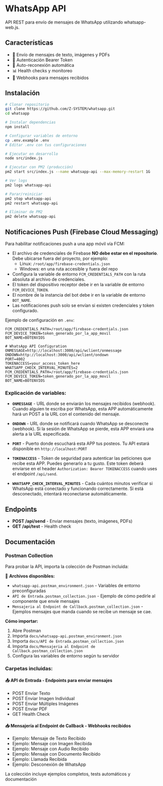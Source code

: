 # WhatsApp API

API REST para envío de mensajes de WhatsApp utilizando whatsapp-web.js.

## Características

- 📱 Envío de mensajes de texto, imágenes y PDFs
- 🔐 Autenticación Bearer Token
- 🔄 Auto-reconexión automática
- 📊 Health checks y monitoreo
- 🔗 Webhooks para mensajes recibidos

## Instalación

```bash
# Clonar repositorio
git clone https://github.com/Z-SYSTEM/whatsapp.git
cd whatsapp

# Instalar dependencias
npm install

# Configurar variables de entorno
cp .env.example .env
# Editar .env con tus configuraciones

# Ejecutar en desarrollo
node src/index.js

# Ejecutar con PM2 (producción)
pm2 start src/index.js --name whatsapp-api --max-memory-restart 1G

# Ver logs
pm2 logs whatsapp-api

# Parar/reiniciar
pm2 stop whatsapp-api
pm2 restart whatsapp-api

# Eliminar de PM2
pm2 delete whatsapp-api
```


## Notificaciones Push (Firebase Cloud Messaging)

Para habilitar notificaciones push a una app móvil vía FCM:

- El archivo de credenciales de Firebase **NO debe estar en el repositorio**. Debe ubicarse fuera del proyecto, por ejemplo:
  - Linux: `/root/app/firebase-credentials.json`
  - Windows: en una ruta accesible y fuera del repo
- Configura la variable de entorno `FCM_CREDENTIALS_PATH` con la ruta absoluta al archivo de credenciales.
- El token del dispositivo receptor debe ir en la variable de entorno `FCM_DEVICE_TOKEN`.
- El nombre de la instancia del bot debe ir en la variable de entorno `BOT_NAME`.
- Las notificaciones push solo se envían si existen credenciales y token configurado.

Ejemplo de configuración en `.env`:
```properties
FCM_CREDENTIALS_PATH=/root/app/firebase-credentials.json
FCM_DEVICE_TOKEN=token_generado_por_la_app_movil
BOT_NAME=BOTENVIOS
```



```properties
# WhatsApp API Configuration
ONMESSAGE=http://localhost:3000/api/wclient/onmessage
ONDOWN=http://localhost:3000/api/wclient/ondown
PORT=4002
TOKENACCESS=your_access_token_here
WHATSAPP_CHECK_INTERVAL_MINUTES=2
FCM_CREDENTIALS_PATH=/root/app/firebase-credentials.json
FCM_DEVICE_TOKEN=token_generado_por_la_app_movil
BOT_NAME=BOTENVIOS
```

### Explicación de variables:

- **`ONMESSAGE`** - URL donde se enviarán los mensajes recibidos (webhook). Cuando alguien te escriba por WhatsApp, esta APP automáticamente hará un POST a la URL con el contenido del mensaje.

- **`ONDOWN`** - URL donde se notificará cuando WhatsApp se desconecte (webhook). Si la sesión de WhatsApp se pierde, esta APP enviará una alerta a la URL especificada.

- **`PORT`** - Puerto donde escuchará esta APP tus posteos. Tu API estará disponible en `http://localhost:PORT`

- **`TOKENACCESS`** - Token de seguridad para autenticar las peticiones que recibe esta APP. Puedes generarlo a tu gusto. Este token deberá enviarse en el header `Authorization: Bearer TOKENACCESS` cuando uses el endpoint `/api/send`.

- **`WHATSAPP_CHECK_INTERVAL_MINUTES`** - Cada cuántos minutos verificar si WhatsApp está conectado y funcionando correctamente. Si está desconectado, intentará reconectarse automáticamente.

## Endpoints

- **POST /api/send** - Enviar mensajes (texto, imágenes, PDFs)
- **GET /api/test** - Health check

## Documentación

### Postman Collection

Para probar la API, importa la colección de Postman incluida:

📁 **Archivos disponibles:**
- `whatsapp-api.postman_environment.json` - Variables de entorno preconfiguradas
- `API de Entrada.postman_collection.json` - Ejemplo de cómo pedirle al componente que envíe mensajes
- `Mensajeria al Endpoint de Callback.postman_collection.json` - Ejemplos mensajes que manda cuando se recibe un mensaje se cae.

**Cómo importar:**
1. Abre Postman
2. Importa `docs/whatsapp-api.postman_environment.json`
3. Importa `docs/API de Entrada.postman_collection.json`
4. Importa `docs/Mensajeria al Endpoint de Callback.postman_collection.json`
5. Configura las variables de entorno según tu servidor

### Carpetas incluidas:

#### 📤 **API de Entrada** - Endpoints para enviar mensajes
- POST Enviar Texto
- POST Enviar Imagen Individual  
- POST Enviar Múltiples Imágenes
- POST Enviar PDF
- GET Health Check

#### 📥 **Mensajería al Endpoint de Callback** - Webhooks recibidos
- Ejemplo: Mensaje de Texto Recibido
- Ejemplo: Mensaje con Imagen Recibida
- Ejemplo: Mensaje con Audio Recibido
- Ejemplo: Mensaje con Documento Recibido
- Ejemplo: Llamada Recibida
- Ejemplo: Desconexión de WhatsApp

La colección incluye ejemplos completos, tests automáticos y documentación
